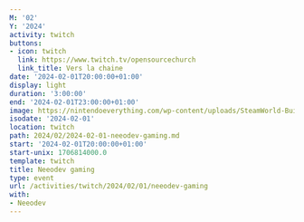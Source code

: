```yaml
---
M: '02'
Y: '2024'
activity: twitch
buttons:
- icon: twitch
  link: https://www.twitch.tv/opensourcechurch
  link_title: Vers la chaine
date: '2024-02-01T20:00:00+01:00'
display: light
duration: '3:00:00'
end: '2024-02-01T23:00:00+01:00'
image: https://nintendoeverything.com/wp-content/uploads/SteamWorld-Build.jpg
isodate: '2024-02-01'
location: twitch
path: 2024/02/2024-02-01-neeodev-gaming.md
start: '2024-02-01T20:00:00+01:00'
start-unix: 1706814000.0
template: twitch
title: Neeodev gaming
type: event
url: /activities/twitch/2024/02/01/neeodev-gaming
with:
- Neeodev
---
```

